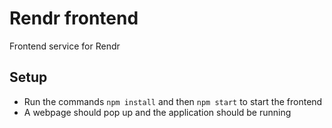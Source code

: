 # Rendr frontend

Frontend service for Rendr

## Setup

- Run the commands `npm install` and then `npm start` to start the frontend
- A webpage should pop up and the application should be running
